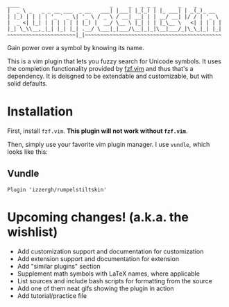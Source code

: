  ```
 ____                             _     _   _ _ _       _    _
|  _ \ _   _ _ __ ___  _ __   ___| |___| |_(_) | |_ ___| | _(_)_ __
| |_) | | | | '_ ` _ \| '_ \ / _ \ / __| __| | | __/ __| |/ / | '_ \
|  _ <| |_| | | | | | | |_) |  __/ \__ \ |_| | | |_\__ \   <| | | | |
|_| \_\\__,_|_| |_| |_| .__/ \___|_|___/\__|_|_|\__|___/_|\_\_|_| |_|
~~~~~~~~~~~~~~~~~~~~~~|_|~~~~~~~~~~~~~~~~~~~~~~~~~~~~~~~~~~~~~~~~~~~~
 ```

Gain power over a symbol by knowing its name.

This is a vim plugin that lets you fuzzy search for Unicode symbols.
It uses the completion functionality provided by [fzf.vim](https://github.com/junegunn/fzf.vim)
  and thus that's a dependency.
It is deisgned to be extendable and customizable, but with solid defaults.

# Installation
First, install `fzf.vim`. **This plugin will not work without `fzf.vim`**.

Then, simply use your favorite vim plugin manager. I use `vundle`,
  which looks like this:

## Vundle
```
Plugin 'izzergh/rumpelstiltskin'
```

# Upcoming changes! (a.k.a. the wishlist)
* Add customization support and documentation for customization
* Add extension support and documentation for extension
* Add "similar plugins" section
* Supplement math symbols with LaTeX names, where applicable
* List sources and include bash scripts for formatting from the source
* Add one of them neat gifs showing the plugin in action
* Add tutorial/practice file
